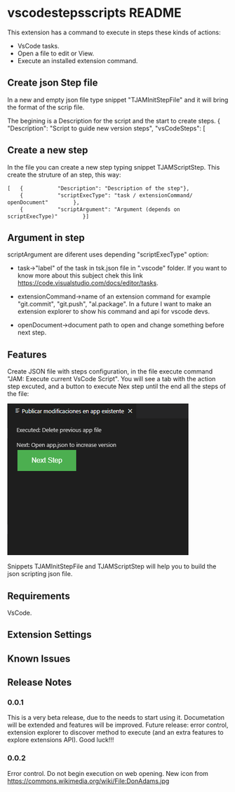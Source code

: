 # vscodestepsscripts README

This extension has a command to execute in steps these kinds of actions:

- VsCode tasks.
- Open a file to edit or View.
- Execute an installed extension command.

## Create json Step file

In a new and empty json file type snippet "TJAMInitStepFile" and it will bring the format of the scrip file.

The begining is a Description for the script and the start to create steps.
{
    "Description": "Script to guide new version steps",
    "vsCodeSteps": [

## Create a new step

In the file you can create a new step typing snippet TJAMScriptStep. This create the struture of an step, this way:

    [   {           "Description": "Description of the step"},
        {           "scriptExecType": "task / extensionCommand/ openDocument"        },
        {           "scriptArgument": "Argument (depends on scriptExecType)"        }]

## Argument in step

scriptArgument are diferent uses depending "scriptExecType" option:

- task->"label" of the task in tsk.json file in ".vscode" folder. If you want to know more about this subject chek this link https://code.visualstudio.com/docs/editor/tasks.

- extensionCommand->name of an extension command for example "git.commit", "git.push", "al.package". In a future I want to make an extension explorer to show his command and api for vscode devs.  

- openDocument->document path to open and change something before next step.

## Features

Create JSON file with steps configuration, in the file execute command "JAM: Execute current VsCode Script".
You will see a tab with the action step excuted, and a button to execute Nex step until the end all the steps of the file:

![alt text](https://github.com/JalmarazMartn/VsCodeStepScripts/blob/master/images/NextStep.png?raw=true)

Snippets TJAMInitStepFile and TJAMScriptStep will help you to build the json scripting json file.

## Requirements

VsCode.

## Extension Settings

## Known Issues

## Release Notes

### 0.0.1

This is a very beta release, due to the needs to start using it. Documetation will be extended and features will be improved.
Future release: error control, extension explorer to discover method to execute (and an extra features to explore extensions API). Good luck!!!

### 0.0.2

Error control. Do not begin execution on web opening. 
New icon from https://commons.wikimedia.org/wiki/File:DonAdams.jpg

